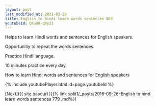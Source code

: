 ```yaml
---
layout: post
last_modified_at: 2021-03-29
title: English to hindi learn words sentences 809 
youtubeId: QKuoK-qXyJI
---
```

 
 
Helps to learn Hindi words and sentences for English speakers.

Opportunitiy to repeat the words sentences. 

Practice Hindi language. 
 
10 minutes practice every day. 
 
How to learn Hindi words and sentences for English speakers 
 
{% include youtubePlayer.html id=page.youtubeId %}
 
 
[Next]({{ site.baseurl }}{% link  split1/_posts/2016-09-26-English to hindi learn words sentences 779 .md%})
 
